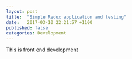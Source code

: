 ```yaml
---
layout: post
title:  "Simple Redux application and testing"
date:   2017-03-10 22:21:57 +1100
published: false
categories: Development
---
```

This is front end development

